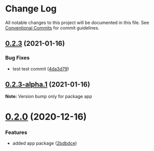 # Change Log

All notable changes to this project will be documented in this file.
See [Conventional Commits](https://conventionalcommits.org) for commit guidelines.

## [0.2.3](https://github.com/5cube/lerna-test/compare/v0.2.3-alpha.1...v0.2.3) (2021-01-16)


### Bug Fixes

* test test commit ([4da3d79](https://github.com/5cube/lerna-test/commit/4da3d7945680ae0799960226a59fafa6774bd9bc))





## [0.2.3-alpha.1](https://github.com/5cube/lerna-test/compare/v0.2.3-alpha.0...v0.2.3-alpha.1) (2021-01-16)

**Note:** Version bump only for package app





# [0.2.0](https://github.com/5cube/lerna-test/compare/v0.1.1...v0.2.0) (2020-12-16)


### Features

* added app package ([2bdbdce](https://github.com/5cube/lerna-test/commit/2bdbdce227b6d1a3e4f33559c206668f928a1147))

